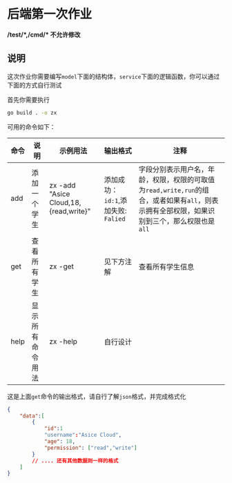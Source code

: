 # 后端第一次作业

**/test/\*,/cmd/\* 不允许修改**

## 说明

这次作业你需要编写`model`下面的结构体，`service`下面的逻辑函数，你可以通过下面的方式自行测试

首先你需要执行
```bash
go build . -o zx
```



可用的命令如下：

|命令|说明|示例用法|输出格式|注释|
|--|--|--|--|--|
|add|添加一个学生|zx -add "Asice Cloud,18,{read,write}"|添加成功：`id:1`,添加失败: `Falied`|字段分别表示用户名，年龄，权限，权限的可取值为`read,write,run`的组合，或者如果有`all`，则表示拥有全部权限，如果识别到三个，那么权限也是`all`|
|get|查看所有学生|zx -get|见下方注解|查看所有学生信息|
|help|显示所有命令用法|zx -help|自行设计||

这是上面`get`命令的输出格式，请自行了解`json`格式，并完成格式化

```json
{
    "data":[
        {
            "id":1
            "username":"Asice Cloud",
            "age": 18,
            "permission": ["read","write"]
        }
        // .... 还有其他数据则一样的格式
    ]
}
```



